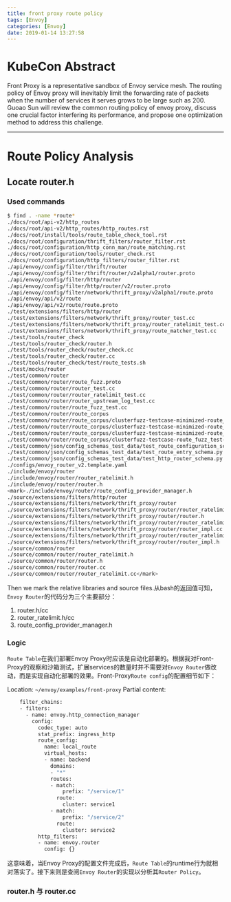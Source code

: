 ```yaml
---
title: front proxy route policy
tags: [Envoy]
categories: [Envoy]
date: 2019-01-14 13:27:58
---
```


# KubeCon Abstract

Front Proxy is a representative sandbox of Envoy service mesh. The routing policy of Envoy proxy will inevitably limit the forwarding rate of packets when the number of services it serves grows to be large such as 200. Guoao Sun will review the common routing policy of envoy proxy, discuss one crucial factor interfering its performance, and propose one optimization method to address this challenge.

<!-- more -->
-------------

# Route Policy Analysis

## Locate router.h

### Used commands

```bash
$ find . -name *route*
./docs/root/api-v2/http_routes
./docs/root/api-v2/http_routes/http_routes.rst
./docs/root/install/tools/route_table_check_tool.rst
./docs/root/configuration/thrift_filters/router_filter.rst
./docs/root/configuration/http_conn_man/route_matching.rst
./docs/root/configuration/tools/router_check.rst
./docs/root/configuration/http_filters/router_filter.rst
./api/envoy/config/filter/thrift/router
./api/envoy/config/filter/thrift/router/v2alpha1/router.proto
./api/envoy/config/filter/http/router
./api/envoy/config/filter/http/router/v2/router.proto
./api/envoy/config/filter/network/thrift_proxy/v2alpha1/route.proto
./api/envoy/api/v2/route
./api/envoy/api/v2/route/route.proto
./test/extensions/filters/http/router
./test/extensions/filters/network/thrift_proxy/router_test.cc
./test/extensions/filters/network/thrift_proxy/router_ratelimit_test.cc
./test/extensions/filters/network/thrift_proxy/route_matcher_test.cc
./test/tools/router_check
./test/tools/router_check/router.h
./test/tools/router_check/router_check.cc
./test/tools/router_check/router.cc
./test/tools/router_check/test/route_tests.sh
./test/mocks/router
./test/common/router
./test/common/router/route_fuzz.proto
./test/common/router/router_test.cc
./test/common/router/router_ratelimit_test.cc
./test/common/router/router_upstream_log_test.cc
./test/common/router/route_fuzz_test.cc
./test/common/router/route_corpus
./test/common/router/route_corpus/clusterfuzz-testcase-minimized-route_fuzz_test-5654717359718400
./test/common/router/route_corpus/clusterfuzz-testcase-minimized-route_fuzz_test-5142800207708160
./test/common/router/route_corpus/clusterfuzz-testcase-minimized-route_fuzz_test-5198208916520960
./test/common/router/route_corpus/clusterfuzz-testcase-route_fuzz_test-5647162250625024
./test/common/json/config_schemas_test_data/test_route_configuration_schema.py
./test/common/json/config_schemas_test_data/test_route_entry_schema.py
./test/common/json/config_schemas_test_data/test_http_router_schema.py
./configs/envoy_router_v2.template.yaml
./include/envoy/router
./include/envoy/router/router_ratelimit.h
./include/envoy/router/router.h
<mark>./include/envoy/router/route_config_provider_manager.h
./source/extensions/filters/http/router
./source/extensions/filters/network/thrift_proxy/router
./source/extensions/filters/network/thrift_proxy/router/router_ratelimit.h
./source/extensions/filters/network/thrift_proxy/router/router.h
./source/extensions/filters/network/thrift_proxy/router/router_ratelimit_impl.cc
./source/extensions/filters/network/thrift_proxy/router/router_impl.cc
./source/extensions/filters/network/thrift_proxy/router/router_ratelimit_impl.h
./source/extensions/filters/network/thrift_proxy/router/router_impl.h
./source/common/router
./source/common/router/router_ratelimit.h
./source/common/router/router.h
./source/common/router/router.cc
./source/common/router/router_ratelimit.cc</mark>
```

Then we mark the relative libraries and source files.从bash的返回值可知，`Envoy Router`的代码分为三个主要部分：
1. router.h/cc
2. router_ratelimit.h/cc
3. route_config_provider_manager.h

### Logic

`Route Table`在我们部署Envoy Proxy时应该是自动化部署的。根据我对Front-Proxy的观察和沙箱测试，扩展services的数量时并不需要对`Envoy Router`做改动，而是实现自动化部署的效果。Front-Proxy`Route config`的配置细节如下：

Location: `~/envoy/examples/front-proxy`
Partial content:
```bash
    filter_chains:
    - filters:
      - name: envoy.http_connection_manager
        config:
          codec_type: auto
          stat_prefix: ingress_http
          route_config:
            name: local_route
            virtual_hosts:
            - name: backend
              domains:
              - "*"
              routes:
              - match:
                  prefix: "/service/1"
                route:
                  cluster: service1
              - match:
                  prefix: "/service/2"
                route:
                  cluster: service2
          http_filters:
          - name: envoy.router
            config: {}
```

这意味着，当Envoy Proxy的配置文件完成后，`Route Table`的runtime行为就相对落实了。接下来则是查阅`Envoy Router`的实现以分析其`Router Policy`。

### router.h 与 router.cc
